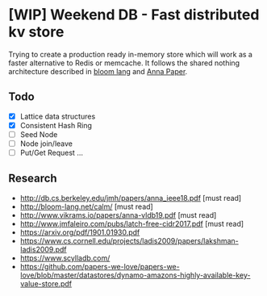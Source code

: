 # [WIP] Weekend DB - Fast distributed kv store

Trying to create a production ready in-memory store which will work as a faster alternative to Redis or memcache. It follows the shared nothing architecture described in [bloom lang](http://bloom-lang.net/calm/) and [Anna Paper](https://dsf.berkeley.edu/jmh/papers/anna_ieee18.pdf). 

## Todo

- [x] Lattice data structures
- [x] Consistent Hash Ring
- [ ] Seed Node
- [ ] Node join/leave
- [ ] Put/Get Request
...

## Research

- http://db.cs.berkeley.edu/jmh/papers/anna_ieee18.pdf [must read]
- http://bloom-lang.net/calm/ [must read]
- http://www.vikrams.io/papers/anna-vldb19.pdf [must read]
- http://www.jmfaleiro.com/pubs/latch-free-cidr2017.pdf [must read]
- https://arxiv.org/pdf/1901.01930.pdf
- https://www.cs.cornell.edu/projects/ladis2009/papers/lakshman-ladis2009.pdf
- https://www.scylladb.com/
- https://github.com/papers-we-love/papers-we-love/blob/master/datastores/dynamo-amazons-highly-available-key-value-store.pdf
